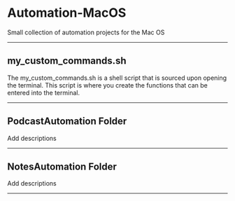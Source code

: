 # Automation-MacOS
Small collection of automation projects for the Mac OS

---

## my_custom_commands.sh

The my_custom_commands.sh is a shell script that is sourced upon opening the terminal. 
This script is where you create the functions that can be entered into the terminal.

---

## PodcastAutomation Folder

Add descriptions

---

## NotesAutomation Folder

Add descriptions

---
